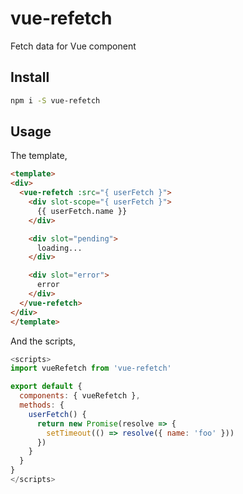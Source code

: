 # vue-refetch

Fetch data for Vue component

## Install

```bash
npm i -S vue-refetch
```

## Usage

The template,

```html
<template>
<div>
  <vue-refetch :src="{ userFetch }">
    <div slot-scope="{ userFetch }">
      {{ userFetch.name }}
    </div>

    <div slot="pending">
      loading...
    </div>

    <div slot="error">
      error
    </div>
  </vue-refetch>
</div>
</template>
```

And the scripts,

```js
<scripts>
import vueRefetch from 'vue-refetch'

export default {
  components: { vueRefetch },
  methods: {
    userFetch() {
      return new Promise(resolve => {
        setTimeout(() => resolve({ name: 'foo' }))
      })
    }
  }
}
</scripts>
```

